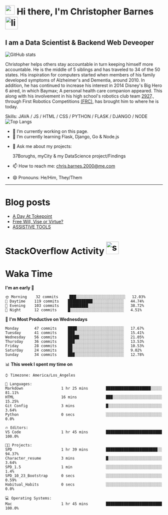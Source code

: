 # <img src="https://raw.githubusercontent.com/sidbelbase/sidbelbase/master/wave.gif" width="30px"> Hi there, I'm Christopher Barnes [<img src='https://cdn.jsdelivr.net/npm/simple-icons@3.0.1/icons/linkedin.svg' alt='linkedin' height='40'>](https://www.linkedin.com/in/chrisbarnes2000/)
<!-- [<img src='https://cdn.jsdelivr.net/npm/simple-icons@3.0.1/icons/instagram.svg' alt='instagram' height='40'>](https://www.instagram.com/dragon_dominant/)
[<img src='https://cdn.jsdelivr.net/npm/simple-icons@3.0.1/icons/twitter.svg' alt='twitter' height='40'>](https://twitter.com/Dragon_Dominant) -->

## I am a Data Scientist & Backend Web Deveoper

![GitHub stats](https://github-readme-stats.vercel.app/api?username=ChrisBarnes7404&show_icons=true&hide_title=true)

<!-- ![I am a Data Scientist](https://arturssmirnovs.github.io/github-profile-readme-generator/images/banner.png) -->

Christopher helps others stay accountable in turn keeping himself more accountable. He is the middle of 5 siblings and has traveled to 34 of the 50 states. His inspiration for computers started when members of his family developed symptoms of Alzheimer's and Dementia, around 2010. In addition, he has continued to increase his interest in 2014 Disney's Big Hero 6 aired, in which Baymax; A personal health care companion appeared. This along with his involvement in his high school's robotics club team [2927](https://frc-events.firstinspires.org/team/2927)., through First Robotics Competitions [(FRC)](https://www.firstinspires.org/robotics/frc), has brought him to where he is today.

Skills: JAVA / JS / HTML / CSS / PYTHON / FLASK / DJANGO / NODE
![Top Langs](https://github-readme-stats.vercel.app/api/top-langs/?username=ChrisBarnes7404&layout=compact)

- 🔭 I’m currently working on this page.
- 🌱 I’m currently learning Flask, Django, Go & Node.js
<!-- - 👯 I’m looking to collaborate on -  -->
<!-- - 🤔 I’m looking for help with -  -->
- 💬 Ask me about my projects:

    37Borughs, myCity & my DataScience project/Findings
- 📫 How to reach me: chris.barnes.2000@me.com
- 😄 Pronouns: He/Him, They/Them
<!-- - ⚡ Fun fact: -  -->

---

<!-- ![Profile views](https://gpvc.arturio.dev/ChrisBarnes7404) -->

# Blog posts
<!-- BLOG-POST-LIST:START -->
- [A Day At Tokepoint](https://medium.com/@christopher.barnes/a-day-at-tokepoint-f8e7b2aec53d?source=rss-1448bbd2ea82------2)
- [Free Will, Vise or Virtue?](https://medium.com/@christopher.barnes/free-will-vise-or-virtue-ca3b54a37d9?source=rss-1448bbd2ea82------2)
- [ASSISTIVE TOOLS](https://medium.com/@christopher.barnes/assistive-tools-5910f4623b15?source=rss-1448bbd2ea82------2)
<!-- BLOG-POST-LIST:END -->

# StackOverflow Activity [<img src='https://cdn.jsdelivr.net/npm/simple-icons@3.0.1/icons/stackoverflow.svg' alt='stackoverflow' height='40'>](https://stackoverflow.com/users/13986242)
<!-- STACKOVERFLOW:START -->
<!-- STACKOVERFLOW:END -->

# Waka Time
<!--START_SECTION:waka-->
**I'm an early 🐤** 

```text
🌞 Morning    32 commits     ███░░░░░░░░░░░░░░░░░░░░░░   12.03% 
🌆 Daytime    119 commits    ███████████░░░░░░░░░░░░░░   44.74% 
🌃 Evening    103 commits    █████████░░░░░░░░░░░░░░░░   38.72% 
🌙 Night      12 commits     █░░░░░░░░░░░░░░░░░░░░░░░░   4.51%

```
📅 **I'm Most Productive on Wednesdays** 

```text
Monday       47 commits     ████░░░░░░░░░░░░░░░░░░░░░   17.67% 
Tuesday      41 commits     ███░░░░░░░░░░░░░░░░░░░░░░   15.41% 
Wednesday    56 commits     █████░░░░░░░░░░░░░░░░░░░░   21.05% 
Thursday     36 commits     ███░░░░░░░░░░░░░░░░░░░░░░   13.53% 
Friday       28 commits     ██░░░░░░░░░░░░░░░░░░░░░░░   10.53% 
Saturday     24 commits     ██░░░░░░░░░░░░░░░░░░░░░░░   9.02% 
Sunday       34 commits     ███░░░░░░░░░░░░░░░░░░░░░░   12.78%

```


📊 **This week I spent my time on** 

```text
⌚︎ Timezone: America/Los_Angeles

💬 Languages: 
Markdown                 1 hr 25 mins        ████████████████████░░░░░   81.11% 
HTML                     16 mins             ███░░░░░░░░░░░░░░░░░░░░░░   15.25% 
Git Config               3 mins              █░░░░░░░░░░░░░░░░░░░░░░░░   3.64% 
Python                   0 secs              ░░░░░░░░░░░░░░░░░░░░░░░░░   0.0%

🔥 Editors: 
VS Code                  1 hr 45 mins        █████████████████████████   100.0%

🐱‍💻 Projects: 
SPD                      1 hr 39 mins        ███████████████████████░░   94.37% 
Character_resume         3 mins              █░░░░░░░░░░░░░░░░░░░░░░░░   3.64% 
SPD_1.5                  1 min               ░░░░░░░░░░░░░░░░░░░░░░░░░   1.4% 
SPD_10_23_Bootstrap      0 secs              ░░░░░░░░░░░░░░░░░░░░░░░░░   0.59% 
Habitual_Habits          0 secs              ░░░░░░░░░░░░░░░░░░░░░░░░░   0.0%

💻 Operating Systems: 
Mac                      1 hr 45 mins        █████████████████████████   100.0%

```


<!--END_SECTION:waka-->

<!-- ### Readme inspiration from

[<img align="left" src="https://github-readme-stats.vercel.app/api/pin/?username=arturssmirnovs&repo=github-profile-readme-generator" />
](https://github.com/arturssmirnovs/github-profile-readme-generator)

[<img src="https://github-readme-stats.vercel.app/api/pin/?username=anuraghazra&repo=github-readme-stats" />
](https://github.com/anuraghazra/github-readme-stats)

<br>

[<img align="left" src="https://github-readme-stats.vercel.app/api/pin/?username=gautamkrishnar&repo=blog-post-workflow" />
](https://github.com/gautamkrishnar/blog-post-workflow)

[<img src="https://github-readme-stats.vercel.app/api/pin/?username=anmol098&repo=waka-readme-stats" />
](https://github.com/anmol098/waka-readme-stats)

<br>

[<img align="left" src="https://github-readme-stats.vercel.app/api/pin/?username=avinal&repo=Profile-Readme-WakaTime" />
](https://github.com/avinal/Profile-Readme-WakaTime)

-->
